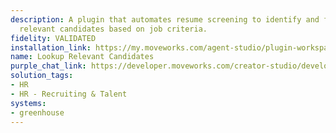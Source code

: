 ```yaml
---
description: A plugin that automates resume screening to identify and filter the most
  relevant candidates based on job criteria.
fidelity: VALIDATED
installation_link: https://my.moveworks.com/agent-studio/plugin-workspace/plugins?externalAssetId=691b4dba-123c-4566-8fc5-792a865615ad
name: Lookup Relevant Candidates
purple_chat_link: https://developer.moveworks.com/creator-studio/developer-tools/purple-chat/?conversation=%7B%22startTimestamp%22%3A%2211%3A43+AM%22%2C%22messages%22%3A%5B%7B%22parts%22%3A%5B%7B%22richText%22%3A%22I+need+to+find+relevant+candidates+for+the+Software+Engineer+role.%22%7D%5D%2C%22role%22%3A%22user%22%7D%2C%7B%22parts%22%3A%5B%7B%22richText%22%3A%22Got+it%21+Do+you+have+specific+criteria+such+as+required+skills%2C+years+of+experience%2C+or+education+qualifications%3F%22%7D%5D%2C%22role%22%3A%22assistant%22%7D%2C%7B%22parts%22%3A%5B%7B%22richText%22%3A%22Yes%2C+I+need+candidates+with+at+least+3+years+of+experience+in+Python+and+a+Bachelor%27s+degree+in+Computer+Science.%22%7D%5D%2C%22role%22%3A%22user%22%7D%2C%7B%22parts%22%3A%5B%7B%22richText%22%3A%22Applying+filters%3A%22%7D%2C%7B%22richText%22%3A%22%3Cul%3E%5Cn++%3Cli%3E%3Cstrong%3ERole%3A%3C%2Fstrong%3E+Software+Engineer%3C%2Fli%3E%5Cn++%3Cli%3E%3Cstrong%3EExperience%3A%3C%2Fstrong%3E+3%2B+years%3C%2Fli%3E%5Cn++%3Cli%3E%3Cstrong%3ESkills%3A%3C%2Fstrong%3E+Python%3C%2Fli%3E%5Cn++%3Cli%3E%3Cstrong%3EEducation%3A%3C%2Fstrong%3E+Bachelor%27s+in+Computer+Science%3C%2Fli%3E%5Cn%3C%2Ful%3E%22%7D%2C%7B%22richText%22%3A%22%3Cp%3EFetching+the+most+relevant+candidates...%3C%2Fp%3E%22%7D%5D%2C%22role%22%3A%22assistant%22%7D%2C%7B%22parts%22%3A%5B%7B%22richText%22%3A%22I+found+%3Cb%3E12+candidates%3C%2Fb%3E+matching+your+criteria.+Here+are+the+top+3%3A%22%7D%2C%7B%22richText%22%3A%22%3Cp%3E1%EF%B8%8F%E2%83%A3+%3Cb%3EJohn+Doe%3C%2Fb%3E+%E2%80%93+4+years+of+experience%2C+Python%2C+Django%2C+Bachelor%27s+in+CS%3Cbr%3E%5Cn2%EF%B8%8F%E2%83%A3+%3Cb%3EJane+Smith%3C%2Fb%3E+%E2%80%93+5+years+of+experience%2C+Python%2C+Flask%2C+Bachelor%27s+in+CS%3Cbr%3E%5Cn3%EF%B8%8F%E2%83%A3+%3Cb%3EAlex+Johnson%3C%2Fb%3E+%E2%80%93+3.5+years+of+experience%2C+Python%2C+Machine+Learning%2C+Bachelor%27s+in+CS%3C%2Fp%3E%22%7D%5D%2C%22role%22%3A%22assistant%22%7D%5D%7D
solution_tags:
- HR
- HR - Recruiting & Talent
systems:
- greenhouse
---
```

